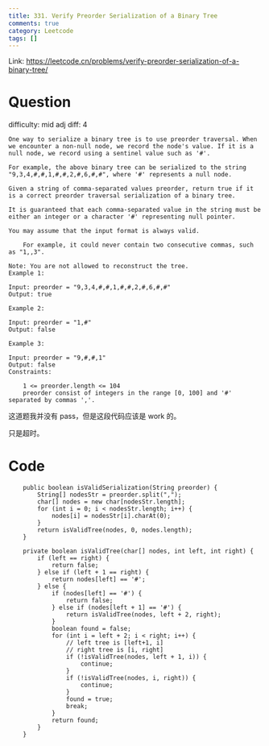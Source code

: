 ```yaml
---
title: 331. Verify Preorder Serialization of a Binary Tree
comments: true
category: Leetcode
tags: []
---
```


Link: https://leetcode.cn/problems/verify-preorder-serialization-of-a-binary-tree/

# Question

difficulty: mid
adj diff: 4

    One way to serialize a binary tree is to use preorder traversal. When we encounter a non-null node, we record the node's value. If it is a null node, we record using a sentinel value such as '#'.

    For example, the above binary tree can be serialized to the string "9,3,4,#,#,1,#,#,2,#,6,#,#", where '#' represents a null node.

    Given a string of comma-separated values preorder, return true if it is a correct preorder traversal serialization of a binary tree.

    It is guaranteed that each comma-separated value in the string must be either an integer or a character '#' representing null pointer.

    You may assume that the input format is always valid.

    	For example, it could never contain two consecutive commas, such as "1,,3".

    Note: You are not allowed to reconstruct the tree.
    Example 1:

    Input: preorder = "9,3,4,#,#,1,#,#,2,#,6,#,#"
    Output: true

    Example 2:

    Input: preorder = "1,#"
    Output: false

    Example 3:

    Input: preorder = "9,#,#,1"
    Output: false
    Constraints:

    	1 <= preorder.length <= 104
    	preorder consist of integers in the range [0, 100] and '#' separated by commas ','.

这道题我并没有 pass，但是这段代码应该是 work 的。

只是超时。

# Code

```
    public boolean isValidSerialization(String preorder) {
        String[] nodesStr = preorder.split(",");
        char[] nodes = new char[nodesStr.length];
        for (int i = 0; i < nodesStr.length; i++) {
            nodes[i] = nodesStr[i].charAt(0);
        }
        return isValidTree(nodes, 0, nodes.length);
    }

    private boolean isValidTree(char[] nodes, int left, int right) {
        if (left == right) {
            return false;
        } else if (left + 1 == right) {
            return nodes[left] == '#';
        } else {
            if (nodes[left] == '#') {
                return false;
            } else if (nodes[left + 1] == '#') {
                return isValidTree(nodes, left + 2, right);
            }
            boolean found = false;
            for (int i = left + 2; i < right; i++) {
                // left tree is [left+1, i]
                // right tree is [i, right]
                if (!isValidTree(nodes, left + 1, i)) {
                    continue;
                }
                if (!isValidTree(nodes, i, right)) {
                    continue;
                }
                found = true;
                break;
            }
            return found;
        }
    }
```

